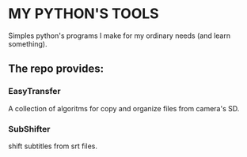 # MY PYTHON'S TOOLS
Simples python's programs I make for my ordinary needs (and learn something).

## The repo provides:

### EasyTransfer
A collection of algoritms for copy and organize files from camera's SD. 

### SubShifter
shift subtitles from srt files.     
